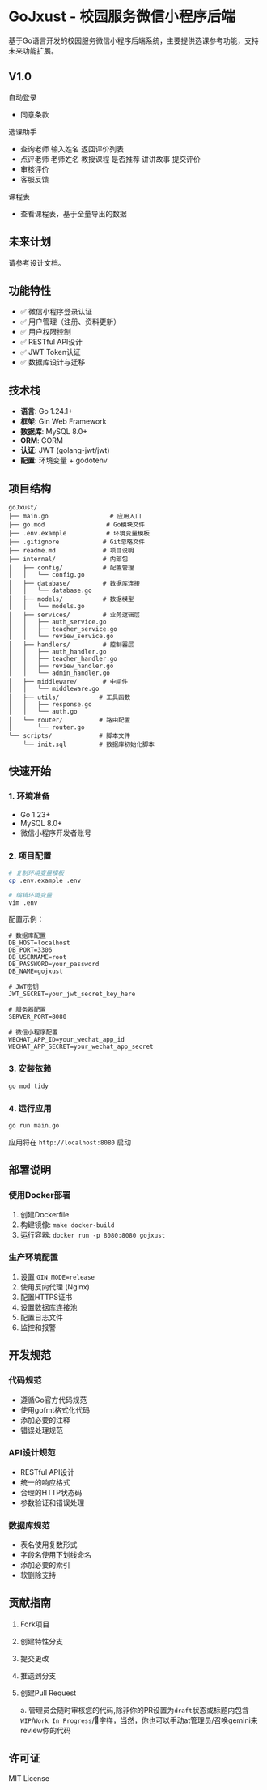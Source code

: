# GoJxust - 校园服务微信小程序后端

基于Go语言开发的校园服务微信小程序后端系统，主要提供选课参考功能，支持未来功能扩展。

## V1.0

自动登录

+ 同意条款

选课助手

+ 查询老师 输入姓名 返回评价列表
+ 点评老师 老师姓名 教授课程 是否推荐 讲讲故事 提交评价
+ 审核评价
+ 客服反馈

课程表

+ 查看课程表，基于全量导出的数据

## 未来计划

请参考设计文档。

## 功能特性

- ✅ 微信小程序登录认证
- ✅ 用户管理（注册、资料更新）
- ✅ 用户权限控制
- ✅ RESTful API设计
- ✅ JWT Token认证
- ✅ 数据库设计与迁移

## 技术栈

- **语言**: Go 1.24.1+
- **框架**: Gin Web Framework
- **数据库**: MySQL 8.0+
- **ORM**: GORM
- **认证**: JWT (golang-jwt/jwt)
- **配置**: 环境变量 + godotenv

## 项目结构

```
goJxust/
├── main.go                 # 应用入口
├── go.mod                 # Go模块文件
├── .env.example           # 环境变量模板
├── .gitignore            # Git忽略文件
├── readme.md             # 项目说明
├── internal/             # 内部包
│   ├── config/           # 配置管理
│   │   └── config.go
│   ├── database/         # 数据库连接
│   │   └── database.go
│   ├── models/           # 数据模型
│   │   └── models.go
│   ├── services/         # 业务逻辑层
│   │   ├── auth_service.go
│   │   ├── teacher_service.go
│   │   └── review_service.go
│   ├── handlers/         # 控制器层
│   │   ├── auth_handler.go
│   │   ├── teacher_handler.go
│   │   ├── review_handler.go
│   │   └── admin_handler.go
│   ├── middleware/       # 中间件
│   │   └── middleware.go
│   ├── utils/           # 工具函数
│   │   ├── response.go
│   │   └── auth.go
│   └── router/          # 路由配置
│       └── router.go
└── scripts/             # 脚本文件
    └── init.sql         # 数据库初始化脚本
```

## 快速开始

### 1. 环境准备

- Go 1.23+
- MySQL 8.0+
- 微信小程序开发者账号

### 2. 项目配置

```bash
# 复制环境变量模板
cp .env.example .env

# 编辑环境变量
vim .env
```

配置示例：
```env
# 数据库配置
DB_HOST=localhost
DB_PORT=3306
DB_USERNAME=root
DB_PASSWORD=your_password
DB_NAME=gojxust

# JWT密钥
JWT_SECRET=your_jwt_secret_key_here

# 服务器配置
SERVER_PORT=8080

# 微信小程序配置
WECHAT_APP_ID=your_wechat_app_id
WECHAT_APP_SECRET=your_wechat_app_secret
```

### 3. 安装依赖

```bash
go mod tidy
```

### 4. 运行应用

```bash
go run main.go
```

应用将在 `http://localhost:8080` 启动

## 部署说明

### 使用Docker部署

1. 创建Dockerfile
2. 构建镜像: `make docker-build`
3. 运行容器: `docker run -p 8080:8080 gojxust`

### 生产环境配置

1. 设置 `GIN_MODE=release`
2. 使用反向代理 (Nginx)
3. 配置HTTPS证书
4. 设置数据库连接池
5. 配置日志文件
6. 监控和报警

## 开发规范

### 代码规范
- 遵循Go官方代码规范
- 使用gofmt格式化代码
- 添加必要的注释
- 错误处理规范

### API设计规范
- RESTful API设计
- 统一的响应格式
- 合理的HTTP状态码
- 参数验证和错误处理

### 数据库规范
- 表名使用复数形式
- 字段名使用下划线命名
- 添加必要的索引
- 软删除支持

## 贡献指南

1. Fork项目
2. 创建特性分支
3. 提交更改
4. 推送到分支
5. 创建Pull Request

    a. 管理员会随时审核您的代码,除非你的PR设置为`draft`状态或标题内包含`WIP`/`Work In Progress`/🚧字样，当然，你也可以手动at管理员/召唤gemini来review你的代码

## 许可证

MIT License
